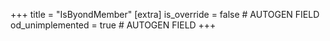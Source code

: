 +++
title = "IsByondMember"
[extra]
is_override = false # AUTOGEN FIELD
od_unimplemented = true # AUTOGEN FIELD
+++